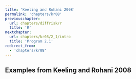 ```yaml
---
title: 'Keeling and Rohani 2008'
permalink: 'chapters/kr08'
previouschapter:
  url: chapters/diffrisk/r
  title: 'R'
nextchapter:
  url: chapters/kr08/2_1/intro
  title: 'Program 2.1'
redirect_from:
  - 'chapters/kr08'
---
```

## Examples from Keeling and Rohani 2008

